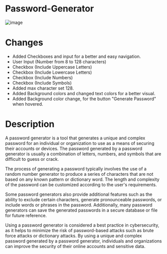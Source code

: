 # Password-Generator
![image](https://github.com/99Anvar99/Password-Generator/assets/60616540/008e0562-ca76-46a1-95d1-01dad100dd58)

# Changes
- Added Checkboxes and input for a better and easy navigation.
- User Input (Number from 8 to 128 characters)
- Checkbox (Include Uppercase Letters)
- Checkbox (Include Lowercase Letters)
- Checkbox (Include Numbers)
- Checkbox (Include Symbols)
- Added max character set 128.
- Added Background colors and changed text colors for a better visual.
- Added Background color change, for the button "Generate Password" when hovered.

# Description
A password generator is a tool that generates a unique and complex password for an individual or organization to use as a means of securing their accounts or devices. The password generated by a password generator is usually a combination of letters, numbers, and symbols that are difficult to guess or crack.

The process of generating a password typically involves the use of a random number generator to produce a series of characters that are not based on any known pattern or dictionary word. The length and complexity of the password can be customized according to the user's requirements.

Some password generators also provide additional features such as the ability to exclude certain characters, generate pronounceable passwords, or include words or phrases in the password. Additionally, many password generators can save the generated passwords in a secure database or file for future reference.

Using a password generator is considered a best practice in cybersecurity, as it helps to minimize the risk of password-based attacks such as brute force attacks or dictionary attacks. By using a unique and complex password generated by a password generator, individuals and organizations can improve the security of their online accounts and sensitive data.
